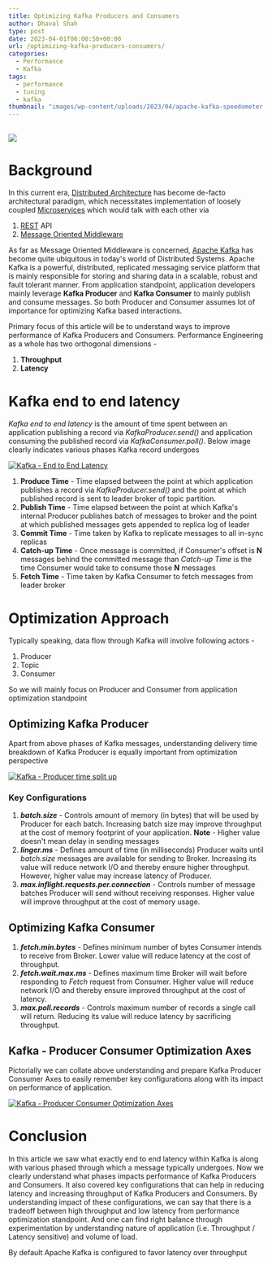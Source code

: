 ```yaml
---
title: Optimizing Kafka Producers and Consumers
author: Dhaval Shah
type: post
date: 2023-04-01T06:00:50+00:00
url: /optimizing-kafka-producers-consumers/
categories:
  - Performance
  - Kafka
tags:
  - performance
  - tuning
  - kafka
thumbnail: "images/wp-content/uploads/2023/04/apache-kafka-speedometer.png"
---
```



[![](https://www.dhaval-shah.com/images/wp-content/uploads/2023/04/apache-kafka-speedometer.png)](https://www.dhaval-shah.com/images/wp-content/uploads/2023/04/apache-kafka-speedometer.png)
-----------------------------------------------------------------------------------------------------------------------------------------
# Background
In this current era, [Distributed Architecture](https://en.wikipedia.org/wiki/Distributed_computing) has become de-facto architectural paradigm, which necessitates implementation of loosely coupled [Microservices](https://en.wikipedia.org/wiki/Microservices) which would talk with each other via 
1. [REST](https://en.wikipedia.org/wiki/Representational_state_transfer) API
2. [Message Oriented Middleware](https://en.wikipedia.org/wiki/Message-oriented_middleware)

As far as Message Oriented Middleware is concerned, [Apache Kafka](https://kafka.apache.org/) has become quite ubiquitous in today's world of Distributed Systems. Apache Kafka is a powerful, distributed, replicated messaging service platform that is mainly responsible for storing and sharing data in a scalable, robust and fault tolerant manner. From application standpoint, application developers mainly leverage **Kafka Producer** and **Kafka Consumer** to mainly publish and consume messages. So both Producer and Consumer assumes lot of importance for optimizing Kafka based interactions.

Primary focus of this article will be to understand ways to improve performance of Kafka Producers and Consumers. Performance Engineering as a whole has two orthogonal dimensions -
1. **Throughput**
2. **Latency**
# Kafka end to end latency
_Kafka end to end latency_ is the amount of time spent between an application publishing a record via _KafkaProducer.send()_ and application consuming the published record via _KafkaConsumer.poll()_. Below image clearly indicates various phases Kafka record undergoes

[![Kafka - End to End Latency](https://www.dhaval-shah.com/images/wp-content/uploads/2023/04/kafka-end-to-end-latency.png)](https://www.dhaval-shah.com/images/wp-content/uploads/2023/04/kafka-end-to-end-latency.png)

1. **Produce Time** - Time elapsed between the point at which application publishes a record via _KafkaProducer.send()_ and the point at which published record is sent to leader broker of topic partition.
2. **Publish Time** - Time elapsed between the point at which Kafka's internal Producer publishes batch of messages to broker and the point at which published messages gets appended to replica log of leader
3. **Commit Time** - Time taken by Kafka to replicate messages to all in-sync replicas
4. **Catch-up Time** - Once message is committed, if Consumer's offset is __N__ messages behind the committed message than _Catch-up Time_ is the time Consumer would take to consume those __N__ messages
5. **Fetch Time** - Time taken by Kafka Consumer to fetch messages from leader broker

# Optimization Approach
Typically speaking, data flow through Kafka will involve following actors -
1. Producer
2. Topic
3. Consumer

So we will mainly focus on Producer and Consumer from application optimization standpoint

## Optimizing Kafka Producer
Apart from above phases of Kafka messages, understanding delivery time breakdown of Kafka Producer is equally important from optimization perspective

[![Kafka - Producer time split up ](https://www.dhaval-shah.com/images/wp-content/uploads/2023/04/kafka-producer-write-time-splitup.png)](https://www.dhaval-shah.com/images/wp-content/uploads/2023/04/kafka-producer-write-time-splitup.png)

### Key Configurations
1. _**batch.size**_ - Controls amount of memory (in bytes) that will be used by Producer for each batch. Increasing batch size may improve throughput at the cost of memory footprint of your application.
**Note** - Higher value doesn't mean delay in sending messages
2. _**linger.ms**_ - Defines amount of time (in milliseconds) Producer waits until _batch.size_ messages are available for sending to Broker. Increasing its value will reduce network I/O and thereby ensure higher throughput. However, higher value may increase latency of Producer.
3. _**max.inflight.requests.per.connection**_ - Controls number of message batches Producer will send without receiving responses. Higher value will improve throughput at the cost of memory usage.


## Optimizing Kafka Consumer

1. _**fetch.min.bytes**_ - Defines minimum number of bytes Consumer intends to receive from Broker. Lower value will reduce latency at the cost of throughput.
2. _**fetch.wait.max.ms**_ - Defines maximum time Broker will wait before responding to _Fetch_ request from Consumer. Higher value will reduce network I/O and thereby ensure improved throughput at the cost of latency.
3. _**max.poll.records**_ - Controls maximum number of records a single call will return. Reducing its value will reduce latency by sacrificing throughput.

## Kafka - Producer Consumer Optimization Axes
Pictorially we can collate above understanding and prepare Kafka Producer Consumer Axes to easily remember key configurations along with its impact on performance of application.

[![Kafka - Producer Consumer Optimization Axes ](https://www.dhaval-shah.com/images/wp-content/uploads/2023/04/kafka-producer-consumer-performance-axes.png)](https://www.dhaval-shah.com/images/wp-content/uploads/2023/04/kafka-producer-consumer-performance-axes.png)

# Conclusion
In this article we saw what exactly end to end latency within Kafka is along with various phased through which a message typically undergoes. Now we clearly understand what phases impacts performance of Kafka Producers and Consumers. It also covered key configurations that can help in reducing latency and increasing throughput of Kafka Producers and Consumers. By understanding impact of these configurations, we can say that there is a tradeoff between high throughput and low latency from performance optimization standpoint. And one can find right balance through experimentation by understanding nature of application (i.e. Throughput / Latency sensitive) and volume of load.

By default Apache Kafka is configured to favor latency over throughput
